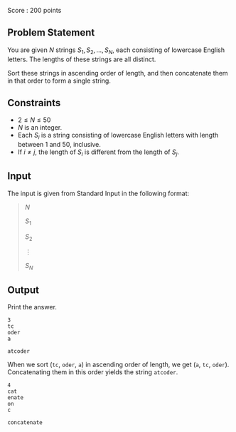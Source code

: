 Score : $200$ points

## Problem Statement

You are given $N$ strings $S_1, S_2, \ldots, S_N$, each consisting of lowercase English letters. The lengths of these strings are all distinct.

Sort these strings in ascending order of length, and then concatenate them in that order to form a single string.

## Constraints

- $2 \leq N \leq 50$
- $N$ is an integer.
- Each $S_i$ is a string consisting of lowercase English letters with length between $1$ and $50$, inclusive.
- If $i \neq j$, the length of $S_i$ is different from the length of $S_j$.

## Input

The input is given from Standard Input in the following format:

> $N$
> 
> $S_1$
> 
> $S_2$
> 
> $\vdots$
> 
> $S_N$

## Output

Print the answer.

```input1
3
tc
oder
a
```

```output1
atcoder
```

When we sort (`tc`, `oder`, `a`) in ascending order of length, we get (`a`, `tc`, `oder`). Concatenating them in this order yields the string `atcoder`.

```input2
4
cat
enate
on
c
```

```output2
concatenate
```